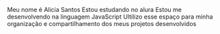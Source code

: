 Meu nome é Alicia Santos
Estou estudando no alura
Estou me desenvolvendo na linguagem JavaScript
Ultilizo esse espaço para minha organização e compartilhamento dos meus projetos desenvolvidos 

